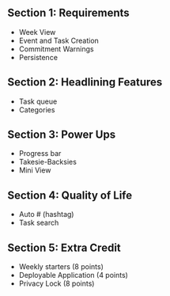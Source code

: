 ## Section 1: Requirements
- Week View
- Event and Task Creation
- Commitment Warnings
- Persistence

## Section 2: Headlining Features
- Task queue
- Categories

## Section 3: Power Ups
- Progress bar
- Takesie-Backsies
- Mini View

## Section 4: Quality of Life
- Auto # (hashtag)
- Task search

## Section 5: Extra Credit
- Weekly starters (8 points)
- Deployable Application (4 points)
- Privacy Lock (8 points) 